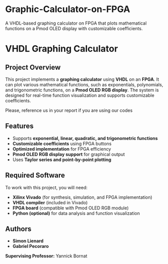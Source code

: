 # Graphic-Calculator-on-FPGA
A VHDL-based graphing calculator on FPGA that plots mathematical functions on a Pmod OLED display with customizable coefficients.

# VHDL Graphing Calculator

## Project Overview
This project implements a **graphing calculator** using **VHDL** on an **FPGA**. It can plot various mathematical functions, such as exponentials, polynomials, and trigonometric functions, on a **Pmod OLED RGB display**. The system is designed for real-time function visualization and supports customizable coefficients.

Please, reference us in your report if you are using our codes

## Features
- Supports **exponential, linear, quadratic, and trigonometric functions**
- **Customizable coefficients** using FPGA buttons
- **Optimized implementation** for FPGA efficiency
- **Pmod OLED RGB display support** for graphical output
- Uses **Taylor series and point-by-point plotting**

## Required Software
To work with this project, you will need:
- **Xilinx Vivado** (for synthesis, simulation, and FPGA implementation)
- **VHDL compiler** (included in Vivado)
- **FPGA board** (compatible with Pmod OLED RGB module)
- **Python (optional)** for data analysis and function visualization

## Authors
- **Simon Lienard**
- **Gabriel Pecoraro**

**Supervising Professor:** Yannick Bornat
